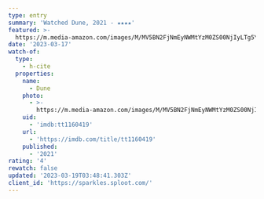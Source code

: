 ```yaml
---
type: entry
summary: 'Watched Dune, 2021 - ★★★★'
featured: >-
  https://m.media-amazon.com/images/M/MV5BN2FjNmEyNWMtYzM0ZS00NjIyLTg5YzYtYThlMGVjNzE1OGViXkEyXkFqcGdeQXVyMTkxNjUyNQ@@._V1_SX300.jpg
date: '2023-03-17'
watch-of:
  type:
    - h-cite
  properties:
    name:
      - Dune
    photo:
      - >-
        https://m.media-amazon.com/images/M/MV5BN2FjNmEyNWMtYzM0ZS00NjIyLTg5YzYtYThlMGVjNzE1OGViXkEyXkFqcGdeQXVyMTkxNjUyNQ@@._V1_SX300.jpg
    uid:
      - 'imdb:tt1160419'
    url:
      - 'https://imdb.com/title/tt1160419'
    published:
      - '2021'
rating: '4'
rewatch: false
updated: '2023-03-19T03:48:41.303Z'
client_id: 'https://sparkles.sploot.com/'
---
```



